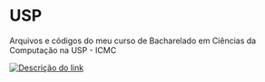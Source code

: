 # USP
Arquivos e códigos do meu curso de Bacharelado em Ciências da Computação na USP - ICMC

<a href="https://tourmaline-wishbone-2a2.notion.site/NOTEBOOK-1c95a751463d47a29457b88de3c577bb" target="_blank">
  <img src="https://via.placeholder.com/150" alt="Descrição do link">
</a>
